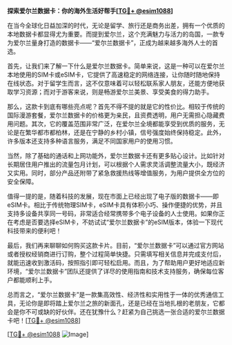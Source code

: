 **探索爱尔兰数据卡：你的海外生活好帮手[[TG💪+ @esim1088](https://t.me/s/esim1088)]**

在当今全球化日益加深的时代，无论是留学、旅行还是商务出差，拥有一个优质的本地数据卡都显得尤为重要。而提到爱尔兰，这个充满魅力与活力的岛国，一款专为爱尔兰量身打造的数据卡——“爱尔兰数据卡”，正成为越来越多海外人士的首选。

首先，让我们来了解一下什么是爱尔兰数据卡。简单来说，这是一种可以在爱尔兰本地使用的SIM卡或eSIM卡，它提供了高速稳定的网络连接，让你随时随地保持在线状态。对于留学生而言，这不仅意味着可以轻松联系家人朋友，还能方便地获取学习资源；而对于游客来说，则是畅游爱尔兰美景、享受美食的得力助手。

那么，这款卡到底有哪些亮点呢？首先不得不提的就是它的性价比。相较于传统的国际漫游套餐，爱尔兰数据卡的价格更为亲民，且资费透明，用户无需担心隐藏费用问题。其次，它的覆盖范围非常广泛，在爱尔兰全境都能享受到优质的服务，无论是在繁华都市都柏林，还是在宁静的乡村小镇，信号强度始终保持稳定。此外，许多版本还支持多种语言服务，满足不同国家用户的使用习惯。

当然，除了基础的通话和上网功能外，爱尔兰数据卡还有更多贴心设计。比如针对长期居住用户推出的流量包月计划，可以根据个人需求灵活调整流量大小，既经济又实用。同时，部分产品还附带了紧急救援热线等增值服务，为用户提供全方位的安全保障。

值得一提的是，随着科技的发展，现在市面上已经出现了电子版的数据卡——即eSIM卡。相比于传统物理SIM卡，eSIM卡具有体积小巧、操作便捷的优势，并且支持多设备共享同一号码，非常适合经常携带多个电子设备的人士使用。如果你正在考虑是否要选择eSIM卡，不妨试试“爱尔兰数据卡”的eSIM版本，体验一下现代科技带来的便利吧！

最后，我们再来聊聊如何购买这款卡片。目前，“爱尔兰数据卡”可以通过官方网站或者授权经销商进行订购，整个过程简单快捷。只需填写相关信息并完成支付后，就能迅速收到激活码，按照指引即可轻松启用。而且，为了帮助用户更好地适应新环境，“爱尔兰数据卡”团队还提供了详尽的使用指南和技术支持服务，确保每位客户都能顺利上手。

总而言之，“爱尔兰数据卡”是一款集高效性、经济性和实用性于一体的优秀通信工具，无论你是即将踏上爱尔兰之旅的新面孔，还是已经在当地扎根的老朋友，它都会是你不可或缺的好伙伴。还在犹豫什么？赶紧为自己挑选一张合适的爱尔兰数据卡吧！[[TG💪+ @esim1088](https://t.me/s/esim1088)]

[[TG💪+ @esim1088](https://t.me/s/esim1088) ![Image](https://i.postimg.cc/4NQfJmqS/Snipaste-2025-05-13-00-14-12.png)]